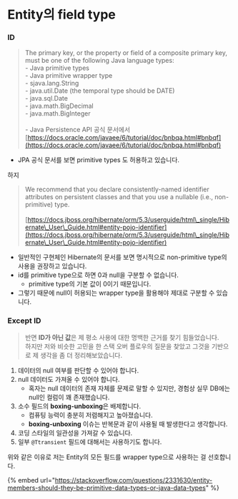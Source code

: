 # Entity의 field type

### ID

> The primary key, or the property or field of a composite primary key, must be one of the following Java language types:\
> \- Java primitive types\
> \- Java primitive wrapper type\
> \- sjava.lang.String\
> \- java.util.Date (the temporal type should be DATE)\
> \- java.sql.Date\
> \- java.math.BigDecimal\
> \- java.math.BigInteger\
> \
> \- Java Persistence API 공식 문서에서\
> [https://docs.oracle.com/javaee/6/tutorial/doc/bnbqa.html#bnbqf](https://docs.oracle.com/javaee/6/tutorial/doc/bnbqa.html#bnbqf)

* JPA 공식 문서를 보면 primitive types 도 허용하고 있습니다.

하지

> We recommend that you declare consistently-named identifier attributes on persistent classes and that you use a nullable (i.e., non-primitive) type.\
> \
> [https://docs.jboss.org/hibernate/orm/5.3/userguide/html\_single/Hibernate\_User\_Guide.html#entity-pojo-identifier](https://docs.jboss.org/hibernate/orm/5.3/userguide/html\_single/Hibernate\_User\_Guide.html#entity-pojo-identifier)

* 일반적인 구현체인 Hibernate의 문서를 보면 명시적으로 non-primitive type의 사용을 권장하고 있습니다.
* id를 primitive type으로 하면 0과 null을 구분할 수 없습니다.
  * primitive type의 기본 값이 0이기 때문입니다.
* 그렇기 때문에 null이 허용되는 wrapper type을 활용해야 제대로 구분할 수 있습니다.

### Except ID

> 반면 **ID가 아닌 값**은 제 평소 사용에 대한 명백한 근거를 찾기 힘들었습니다.\
> 하지만 저와 비슷한 고민을 한 스택 오버 플로우의 질문을 찾았고 그것을 기반으로 제 생각을 좀 더 정리해보았습니다.

1. 데이터의 null 여부를 판단할 수 있어야 합니다.
2. null 데이터도 가져올 수 있어야 합니다.
   * 혹자는 null 데이터의 존재 자체를 문제로 말할 수 있지만, 경험상 실무 DB에는 null인 컬럼이 꽤 존재했습니다.
3. 소수 필드의 **boxing-unboxing**은 배제합니다.
   * 컴퓨팅 능력이 충분히 저렴해지고 높아졌습니다.&#x20;
   * **boxing-unboxing** 이슈는 반복문과 같이 사용될 때 발생한다고 생각합니다.
4. 코딩 스타일의 일관성을 가져갈 수 있습니다.
5. 일부 `@Ttransient` 필드에 대해서는 사용하기도 합니다.

위와 같은 이유로 저는 Entity의 모든 필드를 wrapper type으로 사용하는 걸 선호합니다.

{% embed url="https://stackoverflow.com/questions/2331630/entity-members-should-they-be-primitive-data-types-or-java-data-types" %}
